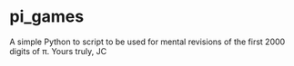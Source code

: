 # pi_games
A simple Python to script to be used for mental revisions of the first 2000 digits of π.
Yours truly, JC


